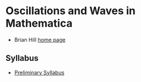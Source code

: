 # Oscillations and Waves in Mathematica

* Brian Hill [home page](/)

## Syllabus

* [Preliminary Syllabus](./OscillationsAndWavesSyllabus.pages.pdf)

